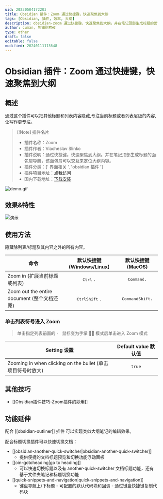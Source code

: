 ```yaml
---
uid: 20230504172203
title: Obsidian 插件：Zoom 通过快捷键，快速聚焦到大纲
tags: [Obsidian, 插件, 效率, 大纲]
description: obsidian-zoom 通过快捷键，快速聚焦到大纲。并在笔记顶部生成标题的面包屑导航，该面包屑可以交互来定位大纲内容。
author: cuman, 熊猫别熬夜
type: other
draft: false
editable: false
modified: 20240111113648
---
```


# Obsidian 插件：Zoom 通过快捷键，快速聚焦到大纲

## 概述

通过这个插件可以把其他标题和列表内容隐藏,专注当前标题或者列表层级的内容,让写作更专注。

> [!Note] 插件名片
>
> -   插件名称：Zoom
> -   插件作者：Viacheslav Slinko
> -   插件说明：通过快捷键，快速聚焦到大纲。并在笔记顶部生成标题的面包屑导航，该面包屑可以交互来定位大纲内容。
> -   插件分类：[' 界面相关 ', 'obsidian 插件 ']
> -   插件项目地址：[点我访问](https://github.com/vslinko/obsidian-zoom)
> -   国内下载地址：[下载安装](https://pkmer.cn/products/plugin/pluginMarket/?obsidian-zoom)

![demo.gif](https://cdn.pkmer.cn/images/202305041724055.gif!pkmer)

## 效果&特性

![演示](https://cdn.pkmer.cn/covers/obsidian-zoom_1_2.gif)

## 使用方法

隐藏除列表/标题及其内容之外的所有内容。

| 命令                                        |          默认快捷键 (Windows/Linux)          |               默认快捷键 (MacOS)               |
| ------------------------------------------- | :------------------------------------------: | :--------------------------------------------: |
| Zoom in (扩展当前标题或列表)                |         <kbd>Ctrl</kbd> <kbd>.</kbd>         |         <kbd>Command</kbd><kbd>.</kbd>         |
| Zoom out the entire document (整个文档还原) | <kbd>Ctrl</kbd><kbd>Shift</kbd> <kbd>.</kbd> | <kbd>Command</kbd><kbd>Shift</kbd><kbd>.</kbd> |

### 单击列表符号进入 Zoom

> 单击指定列表前面的 `- ` 鼠标变为手掌 🤚🏻 模式后单击进入 Zoom 模式

| Setting 设置                                                | Default value 默认值 |
| ----------------------------------------------------------- | :------------------: |
| Zooming in when clicking on the bullet (单击项目符号时放大) |        `true`        |

## 其他技巧

-   [[Obsidian插件技巧-Zoom插件的妙用]]

## 功能延伸

配合 [[obsidian-outliner]] 插件 可以实现类似大纲笔记的编辑效果。

配合标题切换插件可以快速切换文档：

-   [[obsidian-another-quick-switcher|obsidian-another-quick-switcher]]
    -   提供便捷的文档标题预览和切换功能浮动面板
-   [[oin-gotoheading|go to heading]]
    -   可以快速切换标题以及有 another-quick-switcher 文档标题功能，还有基于文件夹笔记和标题切换功能
-   [[quick-snippets-and-navigation|quick-snippets-and-navigation]]
    -   键盘导航上/下标题 - 可配置的默认代码块和回调 - 通过键盘快捷键复制代码块
